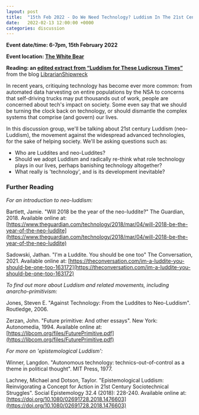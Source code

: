 ```yaml
---
layout: post
title:  "15th Feb 2022 - Do We Need Technology? Luddism In The 21st Century"
date:   2022-02-13 12:00:00 +0000
categories: discussion
---
```

**Event date/time: 6-7pm, 15th February 2022**

**Event location: [The White Bear][white-bear-fb]**

**Reading: an [edited extract from “Luddism for These Ludicrous Times”][reading-link]** from the blog [LibrarianShipwreck](https://librarianshipwreck.wordpress.com/2013/08/12/luddism-for-these-ludicrous-times/)

In recent years, critiquing technology has become ever more common: from automated data harvesting on entire populations by the NSA to concerns that self-driving trucks may put thousands out of work, people are concerned about tech's impact on society. Some even say that we should be turning the clock back on technology, or should dismantle the complex systems that comprise (and govern) our lives.

In this discussion group, we'll be talking about 21st century Luddism (neo-Luddism), the movement against the widespread advanced technologies, for the sake of helping society. We'll be asking questions such as:

- Who are Luddites and neo-Luddites? 
- Should we adopt Luddism and radically re-think what role technology plays in our lives, perhaps banishing technology altogether?
- What really is 'technology', and is its development inevitable? 

### Further Reading

_For an introduction to neo-luddism:_

Bartlett, Jamie. "Will 2018 be the year of the neo-luddite?" The Guardian, 2018. Available online at: [https://www.theguardian.com/technology/2018/mar/04/will-2018-be-the-year-of-the-neo-luddite](https://www.theguardian.com/technology/2018/mar/04/will-2018-be-the-year-of-the-neo-luddite)

Sadowski, Jathan. "I'm a Luddite. You should be one too" The Conversation, 2021. Available online at: [https://theconversation.com/im-a-luddite-you-should-be-one-too-163172](https://theconversation.com/im-a-luddite-you-should-be-one-too-163172)

_To find out more about Luddism and related movements, including anarcho-primitivism:_

Jones, Steven E. "Against Technology: From the Luddites to Neo-Luddism". Routledge, 2006.

Zerzan, John. "Future primitive: And other essays". New York: Autonomedia, 1994. Available online at: [https://libcom.org/files/FuturePrimitive.pdf](https://libcom.org/files/FuturePrimitive.pdf)


_For more on 'epistemological Luddism':_

Winner, Langdon. "Autonomous technology: technics-out-of-control as a theme in political thought". MIT Press, 1977.

Lachney, Michael and Dotson, Taylor. "Epistemological Luddism: Reinvigorating a Concept for Action in 21st Century Sociotechnical Struggles". Social Epistemology 32.4 (2018): 228-240. Available online at: [https://doi.org/10.1080/02691728.2018.1476603](https://doi.org/10.1080/02691728.2018.1476603)







[white-bear-fb]: https://www.facebook.com/thewhitebearbristol/
[reading-link]: https://drive.google.com/file/d/113kaMj1G-0aWd8qeMMxJUtEwczem3UFa/view?usp=sharing
